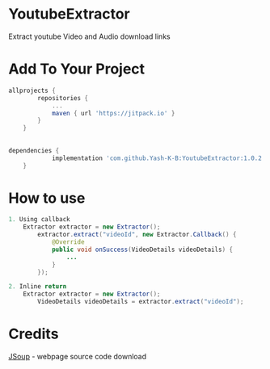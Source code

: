 # YoutubeExtractor
Extract youtube Video and Audio download links

# Add To Your Project
```gradle
allprojects {
		repositories {
			...
			maven { url 'https://jitpack.io' }
		}
	}
  
  
dependencies {
	        implementation 'com.github.Yash-K-B:YoutubeExtractor:1.0.2'
	}
```
# How to use

```java
1. Using callback
	Extractor extractor = new Extractor();
        extractor.extract("videoId", new Extractor.Callback() {
            @Override
            public void onSuccess(VideoDetails videoDetails) {
                ...
            }
        });

2. Inline return
	Extractor extractor = new Extractor();
        VideoDetails videoDetails = extractor.extract("videoId");

```

# Credits

[JSoup](https://github.com/jhy/jsoup) - webpage source code download
